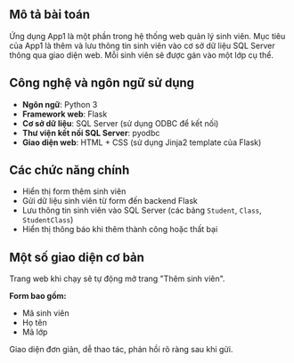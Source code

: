 ## Mô tả bài toán

Ứng dụng App1 là một phần trong hệ thống web quản lý sinh viên. Mục tiêu của App1 là thêm và lưu thông tin sinh viên vào cơ sở dữ liệu SQL Server thông qua giao diện web. Mỗi sinh viên sẽ được gán vào một lớp cụ thể.

## Công nghệ và ngôn ngữ sử dụng

- **Ngôn ngữ**: Python 3  
- **Framework web**: Flask  
- **Cơ sở dữ liệu**: SQL Server (sử dụng ODBC để kết nối)  
- **Thư viện kết nối SQL Server**: pyodbc  
- **Giao diện web**: HTML + CSS (sử dụng Jinja2 template của Flask)  

## Các chức năng chính

- Hiển thị form thêm sinh viên  
- Gửi dữ liệu sinh viên từ form đến backend Flask  
- Lưu thông tin sinh viên vào SQL Server (các bảng `Student`, `Class`, `StudentClass`)  
- Hiển thị thông báo khi thêm thành công hoặc thất bại  

## Một số giao diện cơ bản

Trang web khi chạy sẽ tự động mở trang "Thêm sinh viên".

**Form bao gồm:**
- Mã sinh viên  
- Họ tên  
- Mã lớp  

Giao diện đơn giản, dễ thao tác, phản hồi rõ ràng sau khi gửi.

